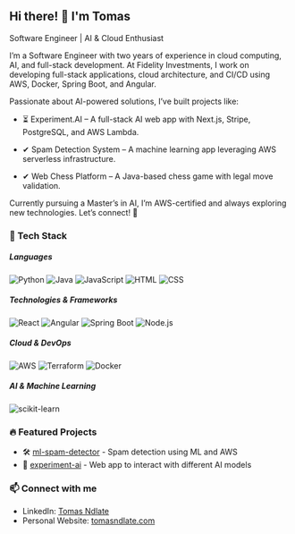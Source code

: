 ## Hi there! 👋 I'm Tomas

Software Engineer | AI & Cloud Enthusiast

I’m a Software Engineer with two years of experience in cloud computing, AI, and full-stack development. At Fidelity Investments, I work on developing full-stack applications, cloud architecture, and CI/CD using AWS, Docker, Spring Boot, and Angular.

Passionate about AI-powered solutions, I’ve built projects like:


- ⏳ Experiment.AI – A full-stack AI web app with Next.js, Stripe, PostgreSQL, and AWS Lambda. 

- ✔ Spam Detection System – A machine learning app leveraging AWS serverless infrastructure. 

- ✔ Web Chess Platform – A Java-based chess game with legal move validation. 


Currently pursuing a Master’s in AI, I’m AWS-certified and always exploring new technologies. Let’s connect! 🚀

### 🚀 Tech Stack

##### Languages  
![Python](https://img.shields.io/badge/Python-3776AB?style=flat&logo=python&logoColor=white)
![Java](https://img.shields.io/badge/Java-007396?style=flat&logo=java&logoColor=white)
![JavaScript](https://img.shields.io/badge/JavaScript-F7DF1E?style=flat&logo=javascript&logoColor=black)
![HTML](https://img.shields.io/badge/HTML-E34F26?style=flat&logo=html5&logoColor=white)
![CSS](https://img.shields.io/badge/CSS-1572B6?style=flat&logo=css3&logoColor=white)

##### Technologies & Frameworks  
![React](https://img.shields.io/badge/React-20232A?style=flat&logo=react&logoColor=61DAFB)
![Angular](https://img.shields.io/badge/Angular-DD0031?style=flat&logo=angular&logoColor=white)
![Spring Boot](https://img.shields.io/badge/Spring_Boot-6DB33F?style=flat&logo=spring-boot&logoColor=white)
![Node.js](https://img.shields.io/badge/Node.js-43853D?style=flat&logo=node.js&logoColor=white)

##### Cloud & DevOps  
![AWS](https://img.shields.io/badge/AWS-232F3E?style=flat&logo=amazon-aws&logoColor=white)
![Terraform](https://img.shields.io/badge/Terraform-623CE4?style=flat&logo=terraform&logoColor=white)
![Docker](https://img.shields.io/badge/Docker-2496ED?style=flat&logo=docker&logoColor=white)

##### AI & Machine Learning  
![scikit-learn](https://img.shields.io/badge/scikit--learn-F7931E?style=flat&logo=scikit-learn&logoColor=white)


### 🔥 Featured Projects
- 🛠 [ml-spam-detector](https://tomasndlate.github.io/ml-spam-detector/) - Spam detection using ML and AWS
- 🧠 [experiment-ai](https://github.com/tomasndlate/ml-subscription-model) - Web app to interact with different AI models


### 📫 Connect with me  
- LinkedIn: [Tomas Ndlate](https://www.linkedin.com/in/tomasndlate/)
- Personal Website: [tomasndlate.com](https://tomasndlate.com)  
